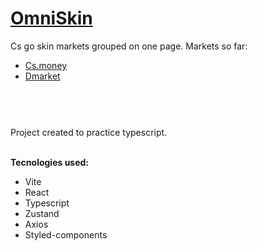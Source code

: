 # [OmniSkin](https://brunoandradebr.github.io/omniskin/)

Cs go skin markets grouped on one page.
Markets so far:
  * [Cs.money](https://cs.money/pt/csgo/store/)
  * [Dmarket](https://dmarket.com/pt/ingame-items/item-list/csgo-skins)


#
<br>
<br>
Project created to practice typescript.
<br>
<br>

**Tecnologies used:**
  * Vite
  * React
  * Typescript
  * Zustand
  * Axios
  * Styled-components
